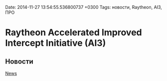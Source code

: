 Date: 2014-11-27 13:54:55.536800737 +0300
Tags: новости, Raytheon, AI3, ПРО

# Raytheon Accelerated Improved Intercept Initiative (AI3)


## Новости

[News](news/)
